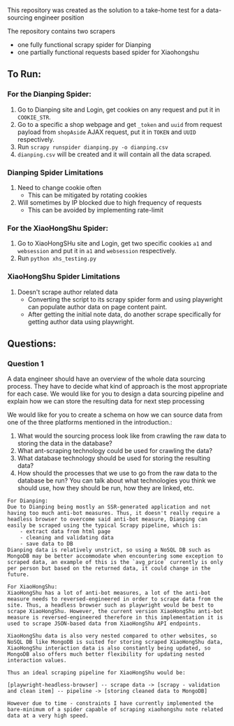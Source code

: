 This repository was created as the solution to a take-home test for a data-sourcing engineer position

The repository contains two scrapers
- one fully functional scrapy spider for Dianping
- one partially functional requests based spider for Xiaohongshu

## To Run:
### For the Dianping Spider:
1. Go to Dianping site and Login, get cookies on any request and put it in `COOKIE_STR`.
2. Go to a specific a shop webpage and get `_token` and `uuid` from request payload from `shopAside` AJAX request, put it in `TOKEN` and `UUID` respectively.
3. Run `scrapy runspider dianping.py -o dianping.csv`
4. `dianping.csv` will be created and it will contain all the data scraped.

### Dianping Spider Limitations
1. Need to change cookie often
    - This can be mitigated by rotating cookies
2. Will sometimes by IP blocked due to high frequency of requests
    - This can be avoided by implementing rate-limit

### For the XiaoHongShu Spider:
1. Go to XiaoHongSHu site and Login, get two specific cookies `a1` and `websession` and put it in `a1` and `websession` respectively.
2. Run `python xhs_testing.py`

### XiaoHongShu Spider Limitations
1. Doesn't scrape author related data
    - Converting the script to its scrapy spider form and using playwright can populate author data on page content paint.
    - After getting the initial note data, do another scrape specifically for getting author data using playwright.

## Questions:
### Question 1
A data engineer should have an overview of the whole data sourcing process. They have to decide what kind of approach is the most appropriate for each case. We would like for you to design a data sourcing pipeline and explain how we can store the resulting data for next step processing

We would like for you to create a schema on how we can source data from one of the three platforms mentioned in the introduction.:
1. What would the sourcing process look like from crawling the raw data to storing the data in the database?
2. What ant-scraping technology could be used for crawling the data?
3. What database technology should be used for storing the resulting data?
4. How should the processes that we use to go from the raw data to the
database be run? You can talk about what technologies you think we should use, how they should be run, how they are linked, etc.

```
For Dianping:
Due to Dianping being mostly an SSR-generated application and not having too much anti-bot measures. Thus, it doesn't really require a headless browser to overcome said anti-bot measure, Dianping can easily be scraped using the typical Scrapy pipeline, which is:
    - extract data from html page
    - cleaning and validating data
    - save data to DB
Dianping data is relatively unstrict, so using a NoSQL DB such as MongoDB may be better accommodate when encountering some exception to scraped data, an example of this is the `avg_price` currently is only per person but based on the returned data, it could change in the future.

For XiaoHongShu:
XiaoHongShu has a lot of anti-bot measures, a lot of the anti-bot measure needs to reversed-engineered in order to scrape data from the site. Thus, a headless browser such as playwright would be best to scrape XiaoHongShu. However, the current version XiaoHongShu anti-bot measure is reversed-engineered therefore in this implementation it is used to scrape JSON-based data from XiaoHongShu API endpoints.

XiaoHongShu data is also very nested compared to other websites, so NoSQL DB like MongoDB is suited for storing scraped XiaoHongShu data, XiaoHongShu interaction data is also constantly being updated, so MongoDB also offers much better flexibility for updating nested interaction values.

Thus an ideal scraping pipeline for XiaoHongShu would be:

[playwright-headless-browser] -- scrape data -> [scrapy - validation and clean item] -- pipeline -> [storing cleaned data to MongoDB]

However due to time - constraints I have currently implemented the bare-minimum of a spider capable of scraping xiaohongshu note related data at a very high speed.
```
